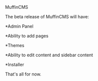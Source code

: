 MuffinCMS

The beta release of MuffinCMS will have:

*Admin Panel

*Ability to add pages

*Themes

*Ability to edit content and sidebar content

*Installer


That's all for now.